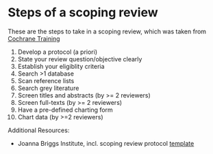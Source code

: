 # Steps of a scoping review

These are the steps to take in a scoping review, which was taken from
[Cochrane
Training](https://training.cochrane.org/resource/scoping-reviews-what-they-are-and-how-you-can-do-them)

1.  Develop a protocol (a priori)
2.  State your review question/objective clearly
3.  Establish your eligiblity criteria
4.  Search \>1 database
5.  Scan reference lists
6.  Search grey literature
7.  Screen titles and abstracts (by \>= 2 reviewers)
8.  Screen full-texts (by \>= 2 reviewers)
9.  Have a pre-defined charting form
10. Chart data (by \>=2 reviewers)

Additional Resources:

-   Joanna Briggs Institute, incl. scoping review protocol
    [template](https://jbi.global/scoping-review-network/resources)


